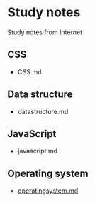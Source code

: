 # Study notes
Study notes from Internet

## CSS
- CSS.md

## Data structure
- datastructure.md

## JavaScript
- javascript.md

## Operating system
- [operatingsystem.md](https://github.com/PaulGuo5/Webnotes/blob/master/operaingsystem.md)